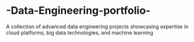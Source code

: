# -Data-Engineering-portfolio-
A collection of advanced data engineering projects showcasing expertise in cloud platforms, big data technologies, and machine learning
